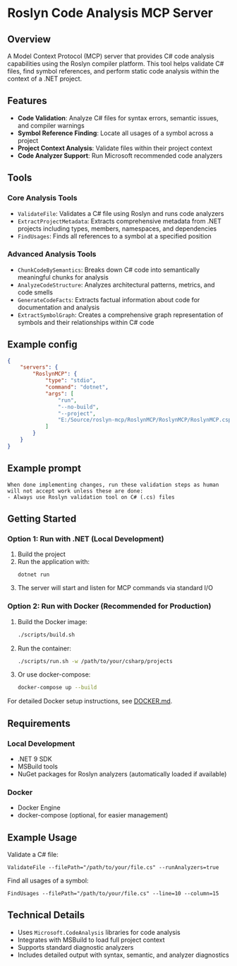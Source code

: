 # Roslyn Code Analysis MCP Server

## Overview
A Model Context Protocol (MCP) server that provides C# code analysis capabilities using the Roslyn compiler platform. This tool helps validate C# files, find symbol references, and perform static code analysis within the context of a .NET project.

## Features
- **Code Validation**: Analyze C# files for syntax errors, semantic issues, and compiler warnings
- **Symbol Reference Finding**: Locate all usages of a symbol across a project
- **Project Context Analysis**: Validate files within their project context
- **Code Analyzer Support**: Run Microsoft recommended code analyzers

## Tools

### Core Analysis Tools
- `ValidateFile`: Validates a C# file using Roslyn and runs code analyzers
- `ExtractProjectMetadata`: Extracts comprehensive metadata from .NET projects including types, members, namespaces, and dependencies
- `FindUsages`: Finds all references to a symbol at a specified position

### Advanced Analysis Tools
- `ChunkCodeBySemantics`: Breaks down C# code into semantically meaningful chunks for analysis
- `AnalyzeCodeStructure`: Analyzes architectural patterns, metrics, and code smells
- `GenerateCodeFacts`: Extracts factual information about code for documentation and analysis
- `ExtractSymbolGraph`: Creates a comprehensive graph representation of symbols and their relationships within C# code

## Example config
```json
{
    "servers": {
        "RoslynMCP": {
            "type": "stdio",
            "command": "dotnet",
            "args": [
                "run",
                "--no-build",
                "--project",
                "E:/Source/roslyn-mcp/RoslynMCP/RoslynMCP/RoslynMCP.csproj"
            ]
        }
    }
}
```

## Example prompt
```
When done implementing changes, run these validation steps as human will not accept work unless these are done:
- Always use Roslyn validation tool on C# (.cs) files
```

## Getting Started

### Option 1: Run with .NET (Local Development)
1. Build the project
2. Run the application with:
   ```
   dotnet run
   ```
3. The server will start and listen for MCP commands via standard I/O

### Option 2: Run with Docker (Recommended for Production)
1. Build the Docker image:
   ```bash
   ./scripts/build.sh
   ```
2. Run the container:
   ```bash
   ./scripts/run.sh -w /path/to/your/csharp/projects
   ```
3. Or use docker-compose:
   ```bash
   docker-compose up --build
   ```

For detailed Docker setup instructions, see [DOCKER.md](DOCKER.md).

## Requirements

### Local Development
- .NET 9 SDK
- MSBuild tools
- NuGet packages for Roslyn analyzers (automatically loaded if available)

### Docker
- Docker Engine
- docker-compose (optional, for easier management)

## Example Usage
Validate a C# file:
```
ValidateFile --filePath="/path/to/your/file.cs" --runAnalyzers=true
```

Find all usages of a symbol:
```
FindUsages --filePath="/path/to/your/file.cs" --line=10 --column=15
```

## Technical Details
- Uses `Microsoft.CodeAnalysis` libraries for code analysis
- Integrates with MSBuild to load full project context
- Supports standard diagnostic analyzers
- Includes detailed output with syntax, semantic, and analyzer diagnostics

